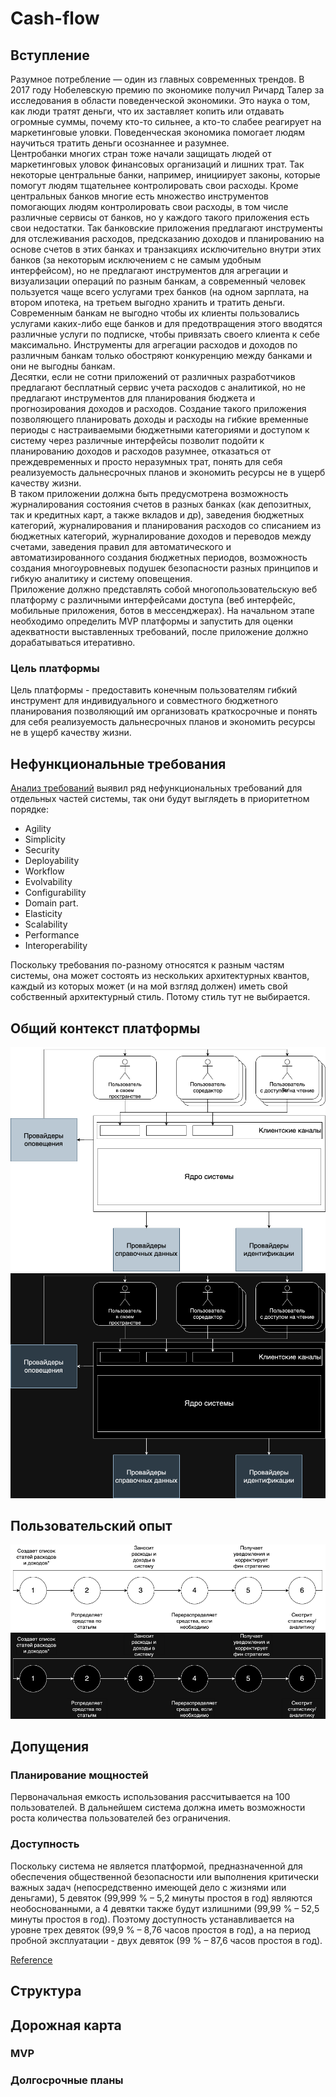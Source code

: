 # Cash-flow

## Вступление

Разумное потребление — один из главных современных трендов. В 2017 году Нобелевскую премию по экономике получил 
Ричард Талер за исследования в области поведенческой экономики. Это наука о том, как люди тратят деньги, что их 
заставляет копить или отдавать огромные суммы, почему кто-то сильнее, а кто-то слабее реагирует на маркетинговые 
уловки. Поведенческая экономика помогает людям научиться тратить деньги осознаннее и разумнее.  
Центробанки многих стран тоже начали защищать людей от маркетинговых уловок финансовых организаций и лишних трат. 
Так некоторые центральные банки, например, инициирует законы, которые помогут людям тщательнее контролировать свои 
расходы. Кроме центральных банков многие есть множество инструментов помогающих людям контролировать свои расходы, в 
том числе различные сервисы от банков, но у каждого такого приложения есть свои недостатки. Так банковские приложения 
предлагают инструменты для отслеживания расходов, предсказанию доходов и планированию на основе счетов в этих банках и 
транзакциях исключительно внутри этих банков (за некоторым исключением с не самым удобным интерфейсом), но не 
предлагают инструментов для агрегации и визуализации операций по разным банкам, а современный человек пользуется чаще 
всего услугами трех банков (на одном зарплата, на втором ипотека, на третьем выгодно хранить и тратить деньги. 
Современным банкам не выгодно чтобы их клиенты пользовались услугами каких-либо еще банков и для предотвращения этого 
вводятся различные услуги по подписке, чтобы привязать своего клиента к себе максимально. Инструменты для агрегации 
расходов и доходов по различным банкам только обостряют конкуренцию между банками и они не выгодны банкам.  
Десятки, если не сотни приложений от различных разработчиков предлагают бесплатный сервис учета расходов с аналитикой, 
но не предлагают инструментов для планирования бюджета и прогнозирования доходов и расходов. Создание такого приложения 
позволяющего планировать доходы и расходы на гибкие временные периоды с настраиваемыми бюджетными категориями и 
доступом к систему через различные интерфейсы позволит подойти к планированию доходов и расходов разумнее, отказаться 
от преждевременных и просто неразумных трат, понять для себя реализуемость дальнесрочных планов и экономить ресурсы не 
в ущерб качеству жизни.  
В таком приложении должна быть предусмотрена возможность журналирования состояния счетов в разных банках (как 
депозитных, так и кредитных карт, а также вкладов и др), заведения бюджетных категорий, журналирования и планирования 
расходов со списанием из бюджетных категорий, журналирование доходов и переводов между счетами, заведения правил для 
автоматического и автоматизированного создания бюджетных периодов, возможность создания многоуровневых подушек 
безопасности разных принципов и гибкую аналитику и систему оповещения.  
Приложение должно представлять собой многопользовательскую веб платформу с различными интерфейсами доступа (веб
интерфейс, мобильные приложения, ботов в мессенджерах). На начальном этапе необходимо определить MVP платформы и 
запустить для оценки адекватности выставленных требований, после приложение должно дорабатываться итеративно.  

### Цель платформы

Цель платформы - предоставить конечным пользователям гибкий инструмент для индивидуального и совместного бюджетного
планирования  позволяющий им организовать краткосрочные и понять для себя реализуемость дальнесрочных планов и
экономить ресурсы не в ущерб качеству жизни.

## Нефункциональные требования
[Анализ требований](https://github.com/whoisacat/cash-flow/blob/cash-flow/CashFlow/requirements.md) выявил ряд нефункциональных 
требований для отдельных частей системы, так они будут выглядеть в приоритетном порядке:
- Agility
- Simplicity
- Security
- Deployability
- Workflow
- Evolvability
- Configurability
- Domain part.
- Elasticity
- Scalability
- Performance
- Interoperability

Поскольку требования по-разному относятся к разным частям системы, она может состоять из нескольких архитектурных 
квантов, каждый из которых может (и на мой взгляд должен) иметь свой собственный архитектурный стиль. Потому стиль тут 
не выбирается.

## Общий контекст платформы
![Схема системы с контекстом](https://github.com/whoisacat/arch-club/blob/cash-flow/CashFlow/files/app-context.png?raw=true&sanitize=true#gh-light-mode-only)
![Схема системы с контекстом](https://github.com/whoisacat/arch-club/blob/cash-flow/CashFlow/files/app-context-dark.png?raw=true&sanitize=true#gh-dark-mode-only)

## Пользовательский опыт
![Схема системы с контекстом](https://github.com/whoisacat/arch-club/blob/cash-flow/CashFlow/files/golden-path.png?raw=true&sanitize=true#gh-light-mode-only)
![Схема системы с контекстом](https://github.com/whoisacat/arch-club/blob/cash-flow/CashFlow/files/golden-path-dark.png?raw=true&sanitize=true#gh-dark-mode-only)


## Допущения

### Планирование мощностей

Первоначальная емкость использования рассчитывается на 100 пользователей. В дальнейшем система должна иметь возможности 
роста количества пользователей без ограничения.

### Доступность
Поскольку система не является платформой, предназначенной для обеспечения общественной безопасности или выполнения 
критически важных задач (непосредственно имеющей дело с жизнями или деньгами), 5 девяток (99,999 % – 5,2 минуты простоя 
в год) являются необоснованными, а 4 девятки также будут излишними (99,99 % – 52,5 минуты простоя в год). Поэтому 
доступность устанавливается на уровне трех девяток (99,9 % – 8,76 часов простоя в год), а на период пробной 
эксплуатации - двух девяток (99 % – 87,6 часов простоя в год).

[Reference](https://aws.amazon.com/blogs/publicsector/achieving-five-nines-cloud-justice-public-safety/#:~:text=The%20accepted%20availability%20standard%20for,system%20must%20work%20seamlessly%20together.)

## Структура

## Дорожная карта

### MVP

### Долгосрочные планы

